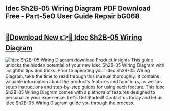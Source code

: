 ## Idec Sh2B-05 Wiring Diagram PDF Download Free - Part-5eO User Guide Repair bG068

# <h2><a href="http://dftsz4.blite.top/?on=Idec+Sh2B-05+Wiring+Diagram">🔗Download New 👉🔴 Idec Sh2B-05 Wiring Diagram</a></h2>

[![Idec Sh2B-05 Wiring Diagram download](https://i.imgur.com/lujVjoI.png)](http://dftsz4.blite.top/?on=Idec+Sh2B-05+Wiring+Diagram)
Product Insights This guide unlocks the hidden potential of your new Idec Sh2B-05 Wiring Diagram with insightful tips and tricks. Prior to operating your Idec Sh2B-05 Wiring Diagram, take the time to read through this manual thoroughly. It contains valuable information about the product's features and functions, as well as setup instructions and step-by-step guides for using each feature. This Idec Sh2B-05 Wiring Diagram comes with a plethora of features designed to personalize your experience. Let's Get Started! Contact us today and let us Idec Sh2B-05 Wiring Diagram guide you through the process.
